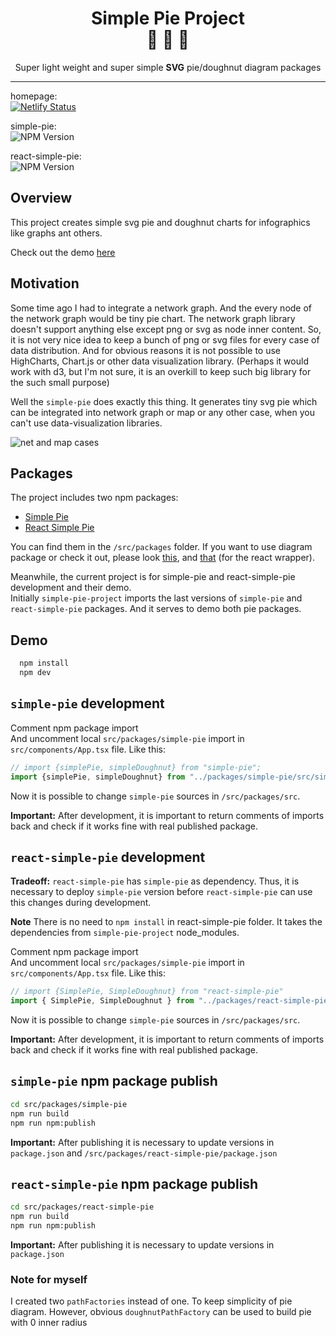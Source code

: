 <div align="center">
  <h1>Simple Pie Project<br/>🔧 🥧 🍩</h1>
  <p>Super light weight and super simple <strong>SVG</strong> pie/doughnut diagram packages</p>
</div>

<hr/>

homepage:\
[![Netlify Status](https://api.netlify.com/api/v1/badges/03a6f213-460b-43ea-9a07-c7ef6ecb4358/deploy-status)](https://app.netlify.com/sites/simple-pie/deploys)

simple-pie:\
![NPM Version](https://img.shields.io/npm/v/simple-pie)


react-simple-pie:\
![NPM Version](https://img.shields.io/npm/v/react-simple-pie)


## Overview

This project creates simple svg pie and doughnut charts for infographics like graphs ant others.

Check out the demo [here](https://simple-pie.netlify.app/)

## Motivation

Some time ago I had to integrate a network graph. And the every node of the network graph would be tiny pie chart.
The network graph library doesn't support anything else except png or svg as node inner content.
So, it is not very nice idea to keep a bunch of png or svg files for every case of data distribution.
And for obvious reasons it is not possible to use HighCharts, Chart.js or other data visualization library.
(Perhaps it would work with d3, but I'm not sure, it is an overkill to keep such big library for the such small purpose)

Well the `simple-pie` does exactly this thing. It generates tiny svg pie which can be integrated into network graph or
map or any other case, when you can't use data-visualization libraries.

![net and map cases](https://raw.githubusercontent.com/serjilyashenko/simple-pie-project/master/public/map-and-net-case.png)

## Packages

The project includes two npm packages:

* [Simple Pie](https://github.com/serjilyashenko/react-simple-pie/tree/master/src/packages/simple-pie)
* [React Simple Pie](https://github.com/serjilyashenko/react-simple-pie/tree/master/src/packages/react-simple-pie)

You can find them in the `/src/packages` folder. If you want to use diagram package or check it out, please look [this](https://github.com/serjilyashenko/react-simple-pie/tree/master/src/packages/simple-pie), and [that](https://github.com/serjilyashenko/react-simple-pie/tree/master/src/packages/react-simple-pie) (for the react wrapper).

Meanwhile, the current project is for simple-pie and react-simple-pie development and their demo.\
Initially `simple-pie-project` imports the last versions of `simple-pie` and `react-simple-pie` packages. And it serves to demo both pie packages.

## Demo

```bash
  npm install
  npm dev
```

## `simple-pie` development

Comment npm package import\
And uncomment local `src/packages/simple-pie` import in `src/components/App.tsx` file. Like this:

```ts
// import {simplePie, simpleDoughnut} from "simple-pie";
import {simplePie, simpleDoughnut} from "../packages/simple-pie/src/simple-pie";
```

Now it is possible to change `simple-pie` sources in `/src/packages/src`.

**Important:** After development, it is important to return comments of imports back and check if it works fine with real published package.

## `react-simple-pie` development

**Tradeoff:** `react-simple-pie` has `simple-pie` as dependency. Thus, it is necessary to deploy `simple-pie` version
before `react-simple-pie` can use this changes during development.

**Note** There is no need to `npm install` in react-simple-pie folder. It takes the dependencies from `simple-pie-project`
node_modules.

Comment npm package import\
And uncomment local `src/packages/simple-pie` import in `src/components/App.tsx` file. Like this:

```ts
// import {SimplePie, SimpleDoughnut} from "react-simple-pie"
import { SimplePie, SimpleDoughnut } from "../packages/react-simple-pie/src";
```

Now it is possible to change `simple-pie` sources in `/src/packages/src`.

**Important:** After development, it is important to return comments of imports back and check if it works fine with real published package.

## `simple-pie` npm package publish

```bash
cd src/packages/simple-pie
npm run build
npm run npm:publish
```

**Important:** After publishing it is necessary to update versions in `package.json` and `/src/packages/react-simple-pie/package.json`

## `react-simple-pie` npm package publish

```bash
cd src/packages/react-simple-pie
npm run build
npm run npm:publish
```

**Important:** After publishing it is necessary to update versions in `package.json`

### Note for myself
I created two `pathFactories` instead of one. To keep simplicity of pie diagram.
However, obvious `doughnutPathFactory` can be used to build pie with 0 inner radius
